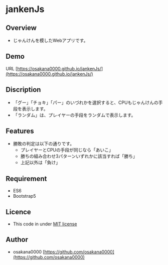 # jankenJs
## Overview
- じゃんけんを模したWebアプリです。

## Demo
URL [https://osakana0000.github.io/jankenJs/](https://osakana0000.github.io/jankenJs/)

## Discription
- 「グー」「チョキ」「パー」のいづれかを選択すると、CPUもじゃんけんの手段を表示します。
- 「ランダム」は、プレイヤーの手段をランダムで表示します。

## Features
- 勝敗の判定は以下の通りです。
  - プレイヤーとCPUの手段が同じなら「あいこ」
  - 勝ちの組み合わせ3パターンいずれかに該当すれば「勝ち」
  - 上記以外は「負け」

## Requirement
- ES6
- Bootstrap5

## Licence
- This code in under [MIT license](https://en.wikipedia.org/wiki/MIT_License)

## Author
- osakana0000 [https://github.com/osakana0000](https://github.com/osakana0000)